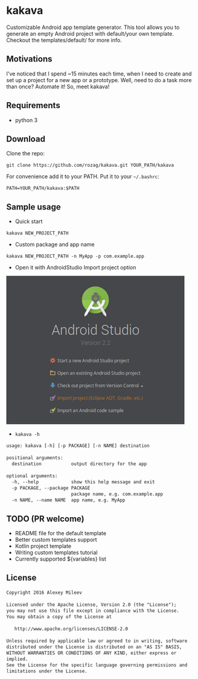 # kakava
Customizable Android app template generator. This tool allows you to generate an empty Android project with default/your own template. Checkout the templates/default/ for more info.

## Motivations
I've noticed that I spend ~15 minutes each time, when I need to create and set up a project for a new app or a prototype. Well, need to do a task more than once? Automate it! So, meet kakava!

## Requirements
* python 3

## Download
Clone the repo:
```
git clone https://github.com/rozag/kakava.git YOUR_PATH/kakava
```
For convenience add it to your PATH. Put it to your `~/.bashrc`:
```
PATH=YOUR_PATH/kakava:$PATH
```

## Sample usage
* Quick start
```
kakava NEW_PROJECT_PATH
```
* Custom package and app name
```
kakava NEW_PROJECT_PATH -n MyApp -p com.example.app
```
* Open it with AndroidStudio Import project option

![](static/android_studio_import.png)
* `kakava -h`
```
usage: kakava [-h] [-p PACKAGE] [-n NAME] destination

positional arguments:
  destination           output directory for the app

optional arguments:
  -h, --help            show this help message and exit
  -p PACKAGE, --package PACKAGE
                        package name, e.g. com.example.app
  -n NAME, --name NAME  app name, e.g. MyApp
```

## TODO (PR welcome)
* README file for the default template
* Better custom templates support
* Kotlin project template
* Writing custom templates tutorial
* Currently supported ${variables} list

## License

    Copyright 2016 Alexey Mileev

    Licensed under the Apache License, Version 2.0 (the "License");
    you may not use this file except in compliance with the License.
    You may obtain a copy of the License at

       http://www.apache.org/licenses/LICENSE-2.0

    Unless required by applicable law or agreed to in writing, software
    distributed under the License is distributed on an "AS IS" BASIS,
    WITHOUT WARRANTIES OR CONDITIONS OF ANY KIND, either express or implied.
    See the License for the specific language governing permissions and
    limitations under the License.
